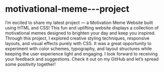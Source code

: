 # motivational-meme---project
I’m excited to share my latest project — a Motivation Meme Website built using HTML and CSS! This fun and uplifting website displays a collection of motivational memes designed to brighten your day and keep you inspired. Through this project, I explored creative styling techniques, responsive layouts, and visual effects purely with CSS.
 It was a great opportunity to experiment with color schemes, typography, and layout structures while keeping the user experience light and engaging. I look forward to receiving your feedback and suggestions. Check it out on my GitHub and let’s spread some positivity together!
